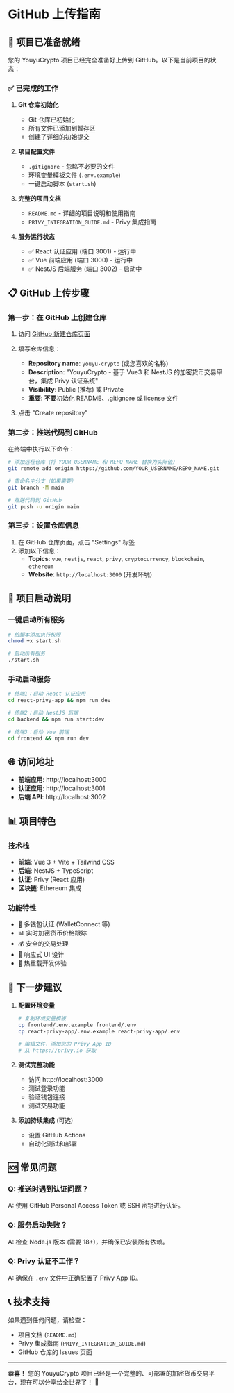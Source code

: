 # GitHub 上传指南

## 🚀 项目已准备就绪

您的 YouyuCrypto 项目已经完全准备好上传到 GitHub。以下是当前项目的状态：

### ✅ 已完成的工作

1. **Git 仓库初始化**
   - Git 仓库已初始化
   - 所有文件已添加到暂存区
   - 创建了详细的初始提交

2. **项目配置文件**
   - `.gitignore` - 忽略不必要的文件
   - 环境变量模板文件 (`.env.example`)
   - 一键启动脚本 (`start.sh`)

3. **完整的项目文档**
   - `README.md` - 详细的项目说明和使用指南
   - `PRIVY_INTEGRATION_GUIDE.md` - Privy 集成指南

4. **服务运行状态**
   - ✅ React 认证应用 (端口 3001) - 运行中
   - ✅ Vue 前端应用 (端口 3000) - 运行中
   - ✅ NestJS 后端服务 (端口 3002) - 启动中

## 📋 GitHub 上传步骤

### 第一步：在 GitHub 上创建仓库

1. 访问 [GitHub 新建仓库页面](https://github.com/new)
2. 填写仓库信息：
   - **Repository name**: `youyu-crypto` (或您喜欢的名称)
   - **Description**: "YouyuCrypto - 基于 Vue3 和 NestJS 的加密货币交易平台，集成 Privy 认证系统"
   - **Visibility**: Public (推荐) 或 Private
   - **重要**: **不要**初始化 README、.gitignore 或 license 文件

3. 点击 "Create repository"

### 第二步：推送代码到 GitHub

在终端中执行以下命令：

```bash
# 添加远程仓库（将 YOUR_USERNAME 和 REPO_NAME 替换为实际值）
git remote add origin https://github.com/YOUR_USERNAME/REPO_NAME.git

# 重命名主分支（如果需要）
git branch -M main

# 推送代码到 GitHub
git push -u origin main
```

### 第三步：设置仓库信息

1. 在 GitHub 仓库页面，点击 "Settings" 标签
2. 添加以下信息：
   - **Topics**: `vue`, `nestjs`, `react`, `privy`, `cryptocurrency`, `blockchain`, `ethereum`
   - **Website**: `http://localhost:3000` (开发环境)

## 🔧 项目启动说明

### 一键启动所有服务

```bash
# 给脚本添加执行权限
chmod +x start.sh

# 启动所有服务
./start.sh
```

### 手动启动服务

```bash
# 终端1：启动 React 认证应用
cd react-privy-app && npm run dev

# 终端2：启动 NestJS 后端
cd backend && npm run start:dev

# 终端3：启动 Vue 前端
cd frontend && npm run dev
```

## 🌐 访问地址

- **前端应用**: http://localhost:3000
- **认证应用**: http://localhost:3001  
- **后端 API**: http://localhost:3002

## 📊 项目特色

### 技术栈
- **前端**: Vue 3 + Vite + Tailwind CSS
- **后端**: NestJS + TypeScript
- **认证**: Privy (React 应用)
- **区块链**: Ethereum 集成

### 功能特性
- 🔐 多钱包认证 (WalletConnect 等)
- 📊 实时加密货币价格跟踪
- 💰 安全的交易处理
- 📱 响应式 UI 设计
- 🚀 热重载开发体验

## 🎯 下一步建议

1. **配置环境变量**
   ```bash
   # 复制环境变量模板
   cp frontend/.env.example frontend/.env
   cp react-privy-app/.env.example react-privy-app/.env
   
   # 编辑文件，添加您的 Privy App ID
   # 从 https://privy.io 获取
   ```

2. **测试完整功能**
   - 访问 http://localhost:3000
   - 测试登录功能
   - 验证钱包连接
   - 测试交易功能

3. **添加持续集成** (可选)
   - 设置 GitHub Actions
   - 自动化测试和部署

## 🆘 常见问题

### Q: 推送时遇到认证问题？
A: 使用 GitHub Personal Access Token 或 SSH 密钥进行认证。

### Q: 服务启动失败？
A: 检查 Node.js 版本 (需要 18+)，并确保已安装所有依赖。

### Q: Privy 认证不工作？
A: 确保在 `.env` 文件中正确配置了 Privy App ID。

## 📞 技术支持

如果遇到任何问题，请检查：
- 项目文档 (`README.md`)
- Privy 集成指南 (`PRIVY_INTEGRATION_GUIDE.md`)
- GitHub 仓库的 Issues 页面

---

**恭喜！** 您的 YouyuCrypto 项目已经是一个完整的、可部署的加密货币交易平台，现在可以分享给全世界了！ 🎉